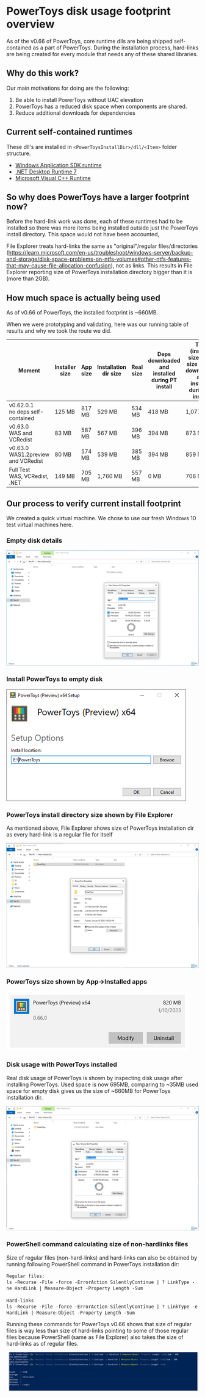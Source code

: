 # PowerToys disk usage footprint overview

As of the v0.66 of PowerToys, core runtime dlls are being shipped self-contained as a part of PowerToys. During the installation process, hard-links are being created for every module that needs any of these shared libraries.

## Why do this work?

Our main motivations for doing are the following:

1. Be able to install PowerToys without UAC elevation
2. PowerToys has a reduced disk space when components are shared.
3. Reduce additional downloads for dependencies

## Current self-contained runtimes 

These dll's are installed in `<PowerToysInstallDir>/dll/<Item>` folder structure.

- [Windows Application SDK runtime](https://learn.microsoft.com/windows/apps/windows-app-sdk/downloads)
- [.NET Desktop Runtime 7](https://dotnet.microsoft.com/download/dotnet/7.0)
- [Microsoft Visual C++ Runtime](https://learn.microsoft.com/cpp/windows/latest-supported-vc-redist?view=msvc-170)

## So why does PowerToys have a larger footprint now?

Before the hard-link work was done, each of these runtimes had to be installed so there was more items being installed outside just the PowerToys install directory. This space would not have been accounted, 

File Explorer treats hard-links the same as "original"/regular files/directories (https://learn.microsoft.com/en-us/troubleshoot/windows-server/backup-and-storage/disk-space-problems-on-ntfs-volumes#other-ntfs-features-that-may-cause-file-allocation-confusion), not as links. This results in File Explorer reporting size of PowerToys installation directory bigger than it is (more than 2GB). 

## How much space is actually being used

As of v0.66 of PowerToys, the installed footprint is ~660MB. 

When we were prototyping and validating, here was our running table of results and why we took the route we did.

| Moment | Installer size | App size | Installation dir size | Real size | Deps downloaded and installed during PT install | Total (installer size + real size + deps downloaded and installed during PT install) |
|---|---|---|---|---|---|---|
| v0.62.0.1<br/>no deps self-contained | 125  MB | 817  MB | 529  MB | 534  MB | 418  MB | 1,077  MB |
| v0.63.0<br/>WAS and VCRedist | 83  MB | 587  MB | 567  MB | 396  MB | 394  MB | 873  MB |
| v0.63.0<br/>WAS1.2preview and VCRedist| 80  MB | 574  MB | 539  MB | 385  MB | 394  MB | 859  MB |
| Full Test<br/>WAS, VCRedist, .NET | 149  MB | 705  MB | 1,760  MB | 557  MB | 0 MB | 706  MB |

## Our process to verify current install footprint

We created a quick virtual machine.  We chose to use our fresh Windows 10 test virtual machines here.

### Empty disk details

<img src="../images/disk-usage/empty_disk_details.png">

### Install PowerToys to empty disk

<img src="../images/disk-usage/PowerToys_install_dir.png">

### PowerToys install directory size shown by File Explorer

As mentioned above, File Explorer shows size of PowerToys installation dir as every hard-link is a regular file for itself

<img src="../images/disk-usage/install_dir_size_v0.66.png">

### PowerToys size shown by App->Installed apps

<img src="../images/disk-usage/add_remove_size_v0.66.png">

### Disk usage with PowerToys installed

Real disk usage of PowerToys is shown by inspecting disk usage after installing PowerToys. Used space is now 695MB, comparing to ~35MB used space for empty disk gives us the size of ~660MB for PowerToys installation dir.

<img src="../images/disk-usage/used_disk_space_v0.66.png">

### PowerShell command calculating size of non-hardlinks files

Size of regular files (non-hard-links) and hard-links can also be obtained by running following PowerShell command in PowerToys installation dir:

```
Regular files:
ls -Recurse -File -force -ErrorAction SilentlyContinue | ? LinkType -ne HardLink | Measure-Object -Property Length -Sum

Hard-links
ls -Recurse -File -force -ErrorAction SilentlyContinue | ? LinkType -e HardLink | Measure-Object -Property Length -Sum
```

Running these commands for PowerToys v0.66 shows that size of regular files is way less than size of hard-links pointing to some of those regular files because PowerShell (same as File Explorer) also takes the size of hard-links as of regular files.

<img src="../images/disk-usage/pwsh_v0.66.png">
